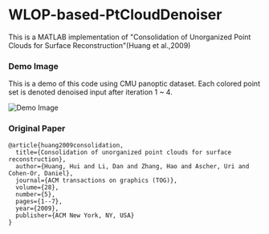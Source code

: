 # WLOP-based-PtCloudDenoiser
This is a MATLAB implementation of "Consolidation of Unorganized Point Clouds for Surface Reconstruction"(Huang et al.,2009)

### Demo Image

This is a demo of this code using CMU panoptic dataset.
Each colored point set is denoted denoised input after iteration 1 ~ 4.


![Demo Image](https://github.com/jinseokbae/WLOP-based-PointCloudDenoiser/blob/master/vis.png)

### Original Paper
```
@article{huang2009consolidation,
  title={Consolidation of unorganized point clouds for surface reconstruction},
  author={Huang, Hui and Li, Dan and Zhang, Hao and Ascher, Uri and Cohen-Or, Daniel},
  journal={ACM transactions on graphics (TOG)},
  volume={28},
  number={5},
  pages={1--7},
  year={2009},
  publisher={ACM New York, NY, USA}
}
```


